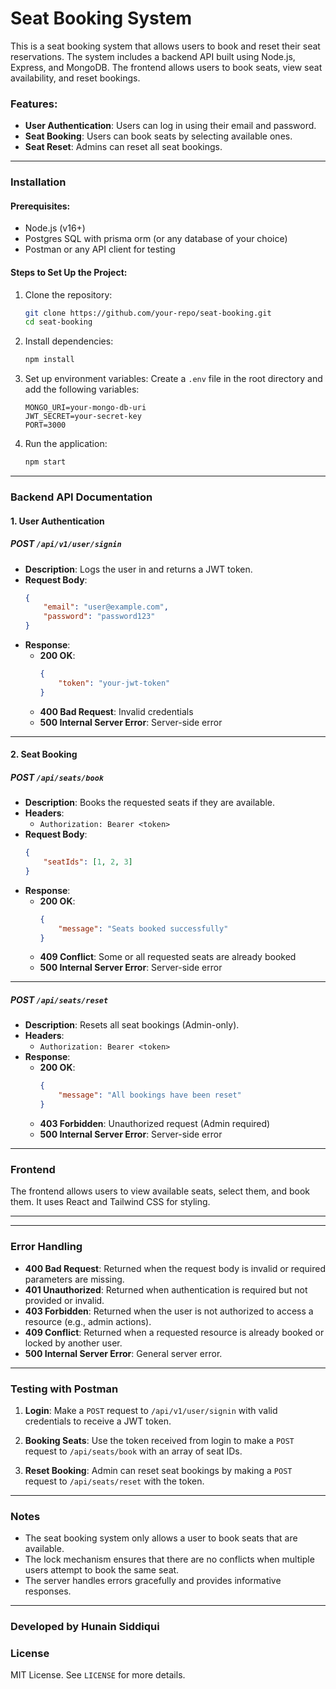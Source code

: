 # Seat Booking System

This is a seat booking system that allows users to book and reset their seat reservations. The system includes a backend API built using Node.js, Express, and MongoDB. The frontend allows users to book seats, view seat availability, and reset bookings.

### Features:
- **User Authentication**: Users can log in using their email and password.
- **Seat Booking**: Users can book seats by selecting available ones.
- **Seat Reset**: Admins can reset all seat bookings.


---

### Installation

#### Prerequisites:
- Node.js (v16+)
- Postgres SQL with prisma orm (or any database of your choice)
- Postman or any API client for testing

#### Steps to Set Up the Project:

1. Clone the repository:
    ```bash
    git clone https://github.com/your-repo/seat-booking.git
    cd seat-booking
    ```

2. Install dependencies:
    ```bash
    npm install
    ```

3. Set up environment variables:
    Create a `.env` file in the root directory and add the following variables:
    ```
    MONGO_URI=your-mongo-db-uri
    JWT_SECRET=your-secret-key
    PORT=3000
    ```

4. Run the application:
    ```bash
    npm start
    ```

---

### Backend API Documentation

#### 1. **User Authentication**

##### POST `/api/v1/user/signin`
- **Description**: Logs the user in and returns a JWT token.
- **Request Body**:
    ```json
    {
        "email": "user@example.com",
        "password": "password123"
    }
    ```
- **Response**:
    - **200 OK**:
        ```json
        {
            "token": "your-jwt-token"
        }
        ```
    - **400 Bad Request**: Invalid credentials
    - **500 Internal Server Error**: Server-side error

---

#### 2. **Seat Booking**

##### POST `/api/seats/book`
- **Description**: Books the requested seats if they are available.
- **Headers**:
    - `Authorization: Bearer <token>`
- **Request Body**:
    ```json
    {
        "seatIds": [1, 2, 3] 
    }
    ```
- **Response**:
    - **200 OK**:
        ```json
        {
            "message": "Seats booked successfully"
        }
        ```
    - **409 Conflict**: Some or all requested seats are already booked
    - **500 Internal Server Error**: Server-side error

---

##### POST `/api/seats/reset`
- **Description**: Resets all seat bookings (Admin-only).
- **Headers**:
    - `Authorization: Bearer <token>`
- **Response**:
    - **200 OK**:
        ```json
        {
            "message": "All bookings have been reset"
        }
        ```
    - **403 Forbidden**: Unauthorized request (Admin required)
    - **500 Internal Server Error**: Server-side error

---




### Frontend

The frontend allows users to view available seats, select them, and book them. It uses React and Tailwind CSS for styling.

---

---



### Error Handling

- **400 Bad Request**: Returned when the request body is invalid or required parameters are missing.
- **401 Unauthorized**: Returned when authentication is required but not provided or invalid.
- **403 Forbidden**: Returned when the user is not authorized to access a resource (e.g., admin actions).
- **409 Conflict**: Returned when a requested resource is already booked or locked by another user.
- **500 Internal Server Error**: General server error.

---

### Testing with Postman

1. **Login**: Make a `POST` request to `/api/v1/user/signin` with valid credentials to receive a JWT token.

2. **Booking Seats**: Use the token received from login to make a `POST` request to `/api/seats/book` with an array of seat IDs.

3. **Reset Booking**: Admin can reset seat bookings by making a `POST` request to `/api/seats/reset` with the token.

---

### Notes

- The seat booking system only allows a user to book seats that are available.
- The lock mechanism ensures that there are no conflicts when multiple users attempt to book the same seat.
- The server handles errors gracefully and provides informative responses.

---
### Developed by Hunain Siddiqui

### License

MIT License. See `LICENSE` for more details.
